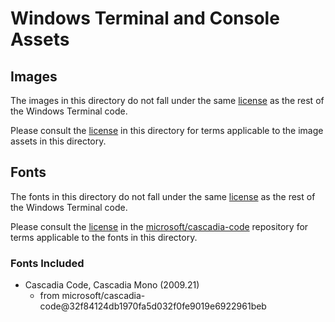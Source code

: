 # Windows Terminal and Console Assets

## Images

The images in this directory do not fall under the same [license](https://raw.githubusercontent.com/microsoft/terminal/master/LICENSE) as the rest
of the Windows Terminal code.

Please consult the [license](./LICENSE) in this directory for terms applicable to the image assets in this directory.

## Fonts

The fonts in this directory do not fall under the same [license](https://raw.githubusercontent.com/microsoft/terminal/master/LICENSE) as the rest
of the Windows Terminal code.

Please consult the [license](https://raw.githubusercontent.com/microsoft/cascadia-code/master/LICENSE) in the
[microsoft/cascadia-code](https://github.com/microsoft/cascadia-code) repository for terms applicable to the fonts in this directory.

### Fonts Included

* Cascadia Code, Cascadia Mono (2009.21)
   * from microsoft/cascadia-code@32f84124db1970fa5d032f0fe9019e6922961beb
